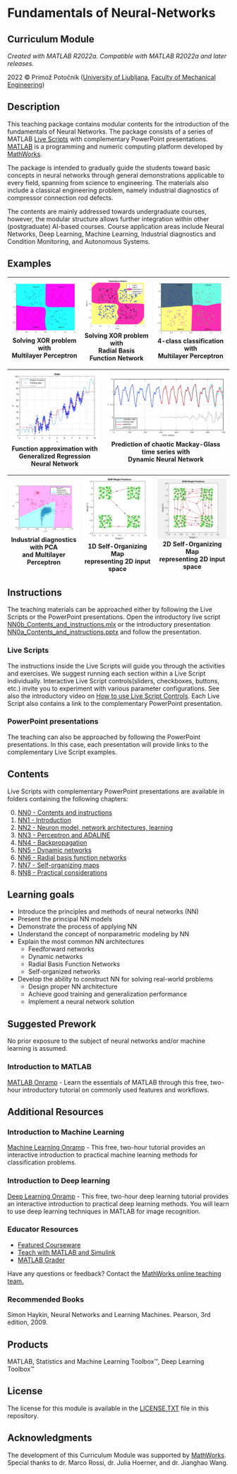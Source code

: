 # Fundamentals of Neural-Networks

## Curriculum Module

_Created with MATLAB R2022a. Compatible with MATLAB R2022a and later releases._

2022 © Primož Potočnik ([University of Ljubljana](https://www.uni-lj.si/), [Faculty of Mechanical Engineering](https://www.fs.uni-lj.si/))

## Description

This teaching package contains modular contents for the introduction of the fundamentals of Neural Networks. The package consists of a series of MATLAB [Live Scripts](https://www.mathworks.com/products/matlab/live-editor.html) with complementary PowerPoint presentations. 
[MATLAB](https://www.mathworks.com/matlab) is a programming and numeric computing platform developed by [MathWorks](https://www.mathworks.com/company).

The package is intended to gradually guide the students toward basic concepts in neural networks through general demonstrations applicable to every field, spanning from science to engineering. The materials also include a classical engineering problem, namely industrial diagnostics of compressor connection rod defects.

The contents are mainly addressed towards undergraduate courses, however, the modular structure allows further integration within other (postgraduate) AI-based courses. Course application areas include Neural Networks, Deep Learning, Machine Learning, Industrial diagnostics and Condition Monitoring, and Autonomous Systems.

## Examples

| <img src="Images/net1.jpg" width="250"><br>Solving XOR problem with<br>Multilayer Perceptron | <img src="Images/net6.jpg" width="250"><br>Solving XOR problem with<br>Radial Basis Function Network | <img src="Images/net2.jpg" width="250"><br>4-class classification with<br>Multilayer Perceptron |
| ----------- | ----------- | ----------- |

| <img src="Images/net5.jpg" width="300"><br>Function approximation with<br>Generalized Regression Neural Network | <img src="Images/net4.jpg" width="475"><br>Prediction of chaotic Mackay-Glass time series with<br>Dynamic Neural Network  | 
| ----------- | ----------- |

| <img src="Images/net3.jpg" width="250"><br>Industrial diagnostics with PCA<br>and Multilayer Perceptron | <img src="Images/net7.jpg" width="250"><br>1D Self-Organizing Map<br>representing 2D input space | <img src="Images/net8.jpg" width="250"><br>2D Self-Organizing Map<br>representing 2D input space | 
| ----------- | ----------- | ----------- |

## Instructions

The teaching materials can be approached either by following the Live Scripts or the PowerPoint presentations. Open the introductory live script [NN0b\_Contents\_and\_instructions.mlx](NN0%20-%20Contents/NN0b_Contents_and_instructions.mlx) or the introductory presentation [NN0a\_Contents\_and\_instructions.pptx](NN0%20-%20Contents//NN0a_Contents_and_instructions.pptx) and follow the presentation.

### Live Scripts

The instructions inside the Live Scripts will guide you through the activities and exercises. We suggest running each section within a Live Script individually. 
Interactive Live Script controls(sliders, checkboxes, buttons, etc.) invite you to experiment with various parameter configurations. See also the introductory video on [How to use Live Script Controls](https://www.mathworks.com/support/search.html/videos/how-to-use-live-editor-controls-1569868241587.html).
Each Live Script also contains a link to the complementary PowerPoint presentation.

### PowerPoint presentations

The teaching can also be approached by following the PowerPoint presentations. In this case, each presentation will provide links to the complementary Live Script examples.

## Contents

Live Scripts with complementary PowerPoint presentations are available in folders containing the following chapters: 

0. [NN0 - Contents and instructions](./NN0%20-%20Contents/)
1. [NN1 - Introduction](./NN1%20-%20Introduction/)
2. [NN2 - Neuron model, network architectures, learning](./NN2%20-%20Neuron%20and%20architectures/)
3. [NN3 - Perceptron and ADALINE](./NN3%20-%20Perceptron%20and%20Adaline/)
4. [NN4 - Backpropagation](./NN4%20-%20Backpropagation/)
5. [NN5 - Dynamic networks](./NN5%20-%20Dynamic%20networks/)
6. [NN6 - Radial basis function networks](./NN6%20-%20RBFN/)
7. [NN7 - Self-organizing maps](./NN7%20-%20SOM/)
8. [NN8 - Practical considerations](./NN8%20-%20Practical/)

## Learning goals

- Introduce the principles and methods of neural networks (NN)
- Present the principal NN models
- Demonstrate the process of applying NN
- Understand the concept of nonparametric modeling by NN
- Explain the most common NN architectures
  - Feedforward networks
  - Dynamic networks
  - Radial Basis Function Networks
  - Self-organized networks
- Develop the ability to construct NN for solving real-world problems
  - Design proper NN architecture
  - Achieve good training and generalization performance
  - Implement a neural network solution

## Suggested Prework

No prior exposure to the subject of neural networks and/or machine learning is assumed.

### Introduction to MATLAB

[MATLAB Onramp](https://www.mathworks.com/learn/tutorials/matlab-onramp.html) - Learn the essentials of MATLAB through this free, two-hour introductory tutorial on commonly used features and workflows.

## Additional Resources

### Introduction to Machine Learning

[Machine Learning Onramp](https://www.mathworks.com/learn/tutorials/machine-learning-onramp.html) - This free, two-hour tutorial provides an interactive introduction to practical machine learning methods for classification problems.

### Introduction to Deep learning

[Deep Learning Onramp](https://www.mathworks.com/learn/tutorials/deep-learning-onramp.html) - This free, two-hour deep learning tutorial provides an interactive introduction to practical deep learning methods. You will learn to use deep learning techniques in MATLAB for image recognition.

### Educator Resources

- [Featured Courseware](https://www.mathworks.com/academia/courseware/course-materials.html)
- [Teach with MATLAB and Simulink](https://www.mathworks.com/academia/educators.html)
- [MATLAB Grader](https://www.mathworks.com/products/matlab-grader.html)

Have any questions or feedback? Contact the [MathWorks online teaching team.](mailto:onlineteaching@mathworks.com)

### Recommended Books

Simon Haykin, Neural Networks and Learning Machines. Pearson, 3rd edition, 2009.

## Products

MATLAB, Statistics and Machine Learning Toolbox™, Deep Learning Toolbox™

## License

The license for this module is available in the [LICENSE.TXT](LICENSE) file in this repository.

## Acknowledgments

The development of this Curriculum Module was supported by [MathWorks](https://www.mathworks.com/).
Special thanks to dr. Marco Rossi, dr. Julia Hoerner, and dr. Jianghao Wang.
